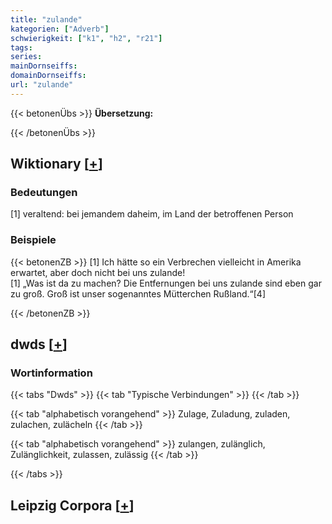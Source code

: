 ```yaml
---
title: "zulande"
kategorien: ["Adverb"]
schwierigkeit: ["k1", "h2", "r21"]
tags:
series:
mainDornseiffs:
domainDornseiffs:
url: "zulande"
---
```


{{< betonenÜbs >}}
**Übersetzung:**  
  
{{< /betonenÜbs >}}

## Wiktionary [[+](https://de.wiktionary.org/wiki/zulande)]

### Bedeutungen
[1] veraltend: bei jemandem daheim, im Land der betroffenen Person  

### Beispiele
{{< betonenZB >}}
[1] Ich hätte so ein Verbrechen vielleicht in Amerika erwartet, aber doch nicht bei uns zulande!  
[1] „Was ist da zu machen? Die Entfernungen bei uns zulande sind eben gar zu groß. Groß ist unser sogenanntes Mütterchen Rußland.“[4]  

{{< /betonenZB >}}


## dwds [[+](https://www.dwds.de/wb/zulande)]

### Wortinformation
{{< tabs "Dwds" >}}
{{< tab "Typische Verbindungen" >}}
{{< /tab >}}

{{< tab "alphabetisch vorangehend" >}}
Zulage, Zuladung, zuladen, zulachen, zulächeln
{{< /tab >}}

{{< tab "alphabetisch vorangehend" >}}
zulangen, zulänglich, Zulänglichkeit, zulassen, zulässig
{{< /tab >}}

{{< /tabs >}}

## Leipzig Corpora [[+](https://corpora.uni-leipzig.de/en/res?word=zulande&corpusId=deu_newscrawl-public_2018)]

